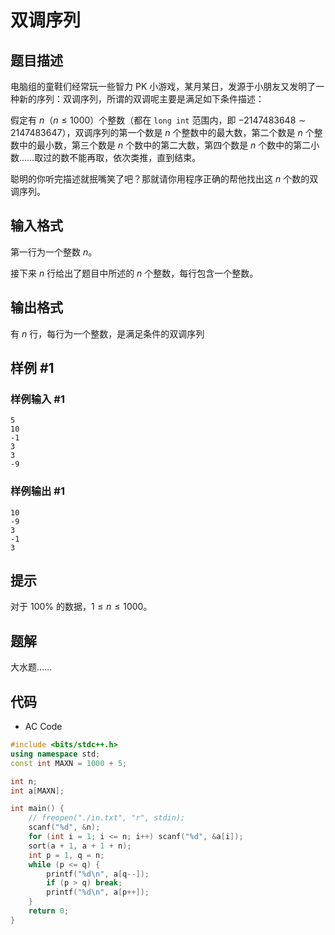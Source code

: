 # 双调序列

## 题目描述

电脑组的童鞋们经常玩一些智力 PK 小游戏，某月某日，发源于小朋友又发明了一种新的序列：双调序列，所谓的双调呢主要是满足如下条件描述：

假定有 $n$（$n \le 1000$）个整数（都在 `long int` 范围内，即 $-2147483648 \sim 2147483647$），双调序列的第一个数是 $n$ 个整数中的最大数，第二个数是 $n$ 个整数中的最小数，第三个数是 $n$ 个数中的第二大数，第四个数是 $n$ 个数中的第二小数……取过的数不能再取，依次类推，直到结束。

聪明的你听完描述就抿嘴笑了吧？那就请你用程序正确的帮他找出这 $n$ 个数的双调序列。

## 输入格式

第一行为一个整数 $n$。

接下来 $n$ 行给出了题目中所述的 $n$ 个整数，每行包含一个整数。

## 输出格式

有 $n$ 行，每行为一个整数，是满足条件的双调序列

## 样例 #1

### 样例输入 #1

```
5
10
-1
3
3
-9
```

### 样例输出 #1

```
10
-9
3
-1
3
```

## 提示

对于 $100 \%$ 的数据，$1 \le n \le 1000$。

## 题解

大水题……

## 代码

- AC Code

```c++
#include <bits/stdc++.h>
using namespace std;
const int MAXN = 1000 + 5;

int n;
int a[MAXN];

int main() {
    // freopen("./in.txt", "r", stdin);
    scanf("%d", &n);
    for (int i = 1; i <= n; i++) scanf("%d", &a[i]);
    sort(a + 1, a + 1 + n);
    int p = 1, q = n;
    while (p <= q) {
        printf("%d\n", a[q--]);
        if (p > q) break;
        printf("%d\n", a[p++]);
    }
    return 0;
}
```
